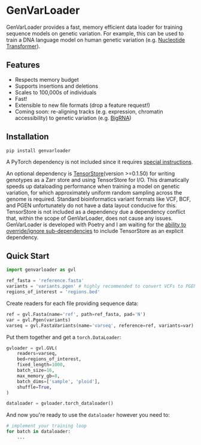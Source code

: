 # GenVarLoader
GenVarLoader provides a fast, memory efficient data loader for training sequence models on genetic variation. For example, this can be used to train a DNA language model on human genetic variation (e.g. [Nucleotide Transformer](https://www.biorxiv.org/content/10.1101/2023.01.11.523679)).

## Features
- Respects memory budget
- Supports insertions and deletions
- Scales to 100,000s of individuals
- Fast!
- Extensible to new file formats (drop a feature request!)
- Coming soon: re-aligning tracks (e.g. expression, chromatin accessibility) to genetic variation (e.g. [BigRNA](https://www.biorxiv.org/content/10.1101/2023.09.20.558508))

## Installation
`pip install genvarloader`

A PyTorch dependency is not included since it requires [special instructions](https://pytorch.org/get-started/locally/).

An optional dependency is [TensorStore](https://github.com/google/tensorstore)(version >=0.1.50) for writing genotypes as a Zarr store and using TensorStore for I/O. This dramatically speeds up dataloading performance when training a model on genetic variation, for which approximately uniform random sampling across the genome is required. Standard bioinformatics variant formats like VCF, BCF, and PGEN unfortunately do not have a data layout conducive for this. TensorStore is not included as a dependency due a dependency conflict that, within the scope of GenVarLoader, does not cause any issues. GenVarLoader is developed with Poetry and I am waiting for the [ability to override/ignore sub-dependencies](https://github.com/python-poetry/poetry/issues/697) to include TensorStore as an explicit dependency.

## Quick Start

```python
import genvarloader as gvl

ref_fasta = 'reference.fasta'
variants = 'variants.pgen' # highly recommended to convert VCFs to PGEN
regions_of_interest = 'regions.bed'
```

Create readers for each file providing sequence data:

```python
ref = gvl.Fasta(name='ref', path=ref_fasta, pad='N')
var = gvl.Pgen(variants)
varseq = gvl.FastaVariants(name='varseq', reference=ref, variants=var)
```

Put them together and get a `torch.DataLoader`:

```python
gvloader = gvl.GVL(
    readers=varseq,
    bed=regions_of_interest,
    fixed_length=1000,
    batch_size=16,
    max_memory_gb=8,
    batch_dims=['sample', 'ploid'],
    shuffle=True,
)

dataloader = gvloader.torch_dataloader()

```

And now you're ready to use the `dataloader` however you need to:

```python
# implement your training loop
for batch in dataloader:
    ...
```